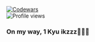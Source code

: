 
[![Codewars](https://www.codewars.com/users/Mzzqq/badges/large)](https://www.codewars.com/users/Mzzqq/)
<br/>
![Profile views](https://komarev.com/ghpvc/?username=Mzzqq&color=blue)
<br/>
### On my way, 1 Kyu ikzzz🏃🏃🏃

<!--
**Mzzqq/Mzzqq** is a ✨ _special_ ✨ repository because its `README.md` (this file) appears on your GitHub profile.

Here are some ideas to get you started:

- 🔭 I’m currently working on ...
- 🌱 I’m currently learning ...
- 👯 I’m looking to collaborate on ...
- 🤔 I’m looking for help with ...
- 💬 Ask me about ...
- 📫 How to reach me: ...
- 😄 Pronouns: ...
- ⚡ Fun fact: ...
-->
